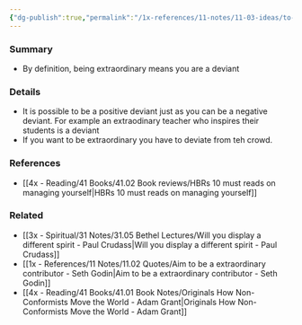 ```yaml
---
{"dg-publish":true,"permalink":"/1x-references/11-notes/11-03-ideas/to-be-extraordinary-is-to-be-a-deviant/","title":"To be extraordinary is to be a deviant","noteIcon":""}
---
```



### Summary
- By definition, being extraordinary means you are a deviant

### Details
- It is possible to be a positive deviant just as you can be a negative deviant. For example an extraodinary teacher who inspires their students is a deviant
- If you want to be extraordinary you have to deviate from teh crowd.

### References
- [[4x - Reading/41 Books/41.02 Book reviews/HBRs 10 must reads on managing yourself\|HBRs 10 must reads on managing yourself]]

### Related
- [[3x - Spiritual/31 Notes/31.05 Bethel Lectures/Will you display a different spirit - Paul Crudass\|Will you display a different spirit - Paul Crudass]]
- [[1x - References/11 Notes/11.02 Quotes/Aim to be a extraordinary contributor - Seth Godin\|Aim to be a extraordinary contributor - Seth Godin]]
- [[4x - Reading/41 Books/41.01 Book Notes/Originals How Non-Conformists Move the World - Adam Grant\|Originals How Non-Conformists Move the World - Adam Grant]]

